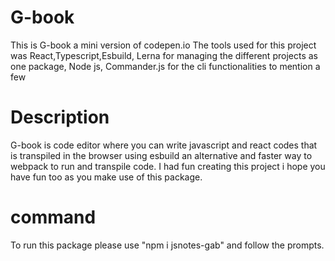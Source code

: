 # G-book
This is G-book a mini version of codepen.io 
The tools used for this project was React,Typescript,Esbuild, Lerna for managing the different projects as one package, Node js, Commander.js for the cli functionalities to mention a few
# Description
G-book is code editor where you can write javascript and react codes that is transpiled in the browser using esbuild an alternative and faster way to webpack to run and transpile code.
I had fun creating this project i hope you have fun too as you make use of this package.
# command
To run this package please use "npm i jsnotes-gab" and follow the prompts.
